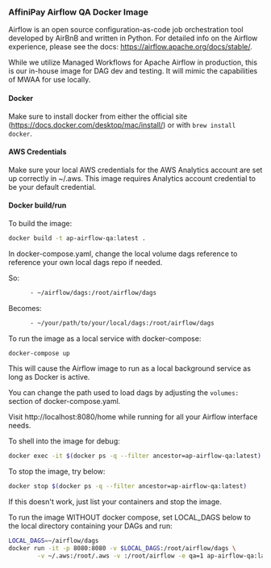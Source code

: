 ### AffiniPay Airflow QA Docker Image

Airflow is an open source configuration-as-code job orchestration tool developed by AirBnB and written in Python. For detailed info on the Airflow experience, please see the docs: https://airflow.apache.org/docs/stable/.

While we utilize Managed Workflows for Apache Airflow in production, this is our in-house image for DAG dev and testing. It will mimic the capabilities of MWAA for use locally.

#### Docker

Make sure to install docker from either the official site (https://docs.docker.com/desktop/mac/install/) or with `brew install docker`.

#### AWS Credentials

Make sure your local AWS credentials for the AWS Analytics account are set up correctly in ~/.aws. This image requires Analytics account credential to be your default credential.

#### Docker build/run

To build the image:
```bash
docker build -t ap-airflow-qa:latest .
```

In docker-compose.yaml, change the local volume dags reference to reference your own local dags repo if needed. 

So:
```bash
      - ~/airflow/dags:/root/airflow/dags
```

Becomes:
```bash
      - ~/your/path/to/your/local/dags:/root/airflow/dags
```

To run the image as a local service with docker-compose:
```bash
docker-compose up
```
This will cause the Airflow image to run as a local background service as long as Docker is active. 

You can change the path used to load dags by adjusting the `volumes:` section of docker-compose.yaml.

Visit http://localhost:8080/home while running for all your Airflow interface needs.

To shell into the image for debug:
```bash
docker exec -it $(docker ps -q --filter ancestor=ap-airflow-qa:latest) /bin/bash
```

To stop the image, try below:
```bash
docker stop $(docker ps -q --filter ancestor=ap-airflow-qa:latest)
```
If this doesn't work, just list your containers and stop the image.

To run the image WITHOUT docker compose, set LOCAL_DAGS below to the local directory containing your DAGs and run:
```bash
LOCAL_DAGS=~/airflow/dags
docker run -it -p 8080:8080 -v $LOCAL_DAGS:/root/airflow/dags \
        -v ~/.aws:/root/.aws -v :/root/airflow -e qa=1 ap-airflow-qa:latest
```